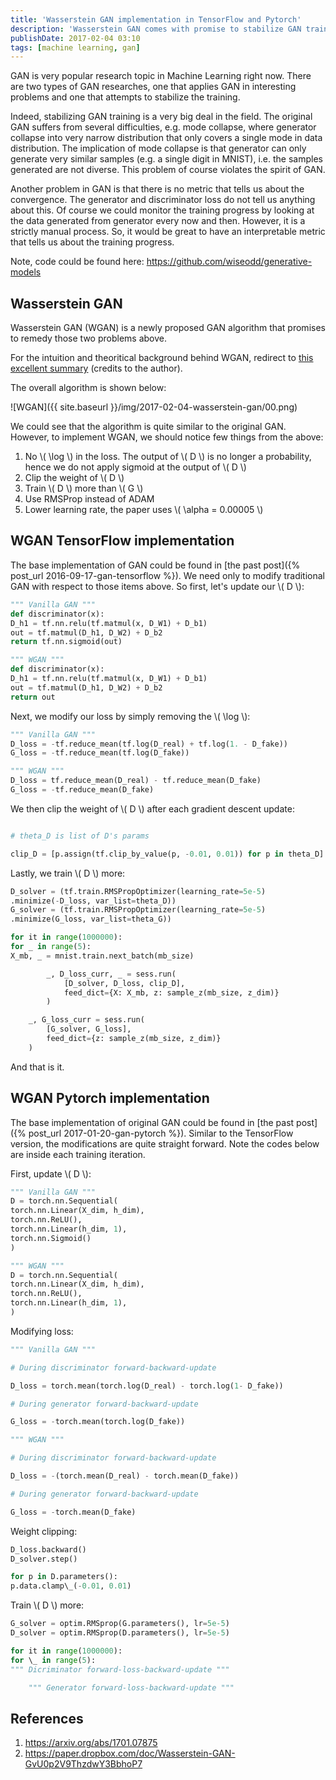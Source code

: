 ```yaml
---
title: 'Wasserstein GAN implementation in TensorFlow and Pytorch'
description: 'Wasserstein GAN comes with promise to stabilize GAN training and abolish mode collapse problem in GAN.'
publishDate: 2017-02-04 03:10
tags: [machine learning, gan]
---
```


GAN is very popular research topic in Machine Learning right now. There are two types of GAN researches, one that applies GAN in interesting problems and one that attempts to stabilize the training.

Indeed, stabilizing GAN training is a very big deal in the field. The original GAN suffers from several difficulties, e.g. mode collapse, where generator collapse into very narrow distribution that only covers a single mode in data distribution. The implication of mode collapse is that generator can only generate very similar samples (e.g. a single digit in MNIST), i.e. the samples generated are not diverse. This problem of course violates the spirit of GAN.

Another problem in GAN is that there is no metric that tells us about the convergence. The generator and discriminator loss do not tell us anything about this. Of course we could monitor the training progress by looking at the data generated from generator every now and then. However, it is a strictly manual process. So, it would be great to have an interpretable metric that tells us about the training progress.

Note, code could be found here: <https://github.com/wiseodd/generative-models>

## Wasserstein GAN

Wasserstein GAN (WGAN) is a newly proposed GAN algorithm that promises to remedy those two problems above.

For the intuition and theoritical background behind WGAN, redirect to [this excellent summary](https://paper.dropbox.com/doc/Wasserstein-GAN-GvU0p2V9ThzdwY3BbhoP7) (credits to the author).

The overall algorithm is shown below:

![WGAN]({{ site.baseurl }}/img/2017-02-04-wasserstein-gan/00.png)

We could see that the algorithm is quite similar to the original GAN. However, to implement WGAN, we should notice few things from the above:

1. No \\( \log \\) in the loss. The output of \\( D \\) is no longer a probability, hence we do not apply sigmoid at the output of \\( D \\)
2. Clip the weight of \\( D \\)
3. Train \\( D \\) more than \\( G \\)
4. Use RMSProp instead of ADAM
5. Lower learning rate, the paper uses \\( \alpha = 0.00005 \\)

## WGAN TensorFlow implementation

The base implementation of GAN could be found in [the past post]({% post_url 2016-09-17-gan-tensorflow %}). We need only to modify traditional GAN with respect to those items above. So first, let's update our \\( D \\):

```python
""" Vanilla GAN """
def discriminator(x):
D_h1 = tf.nn.relu(tf.matmul(x, D_W1) + D_b1)
out = tf.matmul(D_h1, D_W2) + D_b2
return tf.nn.sigmoid(out)

""" WGAN """
def discriminator(x):
D_h1 = tf.nn.relu(tf.matmul(x, D_W1) + D_b1)
out = tf.matmul(D_h1, D_W2) + D_b2
return out
```

Next, we modify our loss by simply removing the \\( \log \\):

```python
""" Vanilla GAN """
D_loss = -tf.reduce_mean(tf.log(D_real) + tf.log(1. - D_fake))
G_loss = -tf.reduce_mean(tf.log(D_fake))

""" WGAN """
D_loss = tf.reduce_mean(D_real) - tf.reduce_mean(D_fake)
G_loss = -tf.reduce_mean(D_fake)
```

We then clip the weight of \\( D \\) after each gradient descent update:

```python

# theta_D is list of D's params

clip_D = [p.assign(tf.clip_by_value(p, -0.01, 0.01)) for p in theta_D]
```

Lastly, we train \\( D \\) more:

```python
D_solver = (tf.train.RMSPropOptimizer(learning_rate=5e-5)
.minimize(-D_loss, var_list=theta_D))
G_solver = (tf.train.RMSPropOptimizer(learning_rate=5e-5)
.minimize(G_loss, var_list=theta_G))

for it in range(1000000):
for _ in range(5):
X_mb, _ = mnist.train.next_batch(mb_size)

        _, D_loss_curr, _ = sess.run(
            [D_solver, D_loss, clip_D],
            feed_dict={X: X_mb, z: sample_z(mb_size, z_dim)}
        )

    _, G_loss_curr = sess.run(
        [G_solver, G_loss],
        feed_dict={z: sample_z(mb_size, z_dim)}
    )

```

And that is it.

## WGAN Pytorch implementation

The base implementation of original GAN could be found in [the past post]({% post_url 2017-01-20-gan-pytorch %}). Similar to the TensorFlow version, the modifications are quite straight forward. Note the codes below are inside each training iteration.

First, update \\( D \\):

```python
""" Vanilla GAN """
D = torch.nn.Sequential(
torch.nn.Linear(X_dim, h_dim),
torch.nn.ReLU(),
torch.nn.Linear(h_dim, 1),
torch.nn.Sigmoid()
)

""" WGAN """
D = torch.nn.Sequential(
torch.nn.Linear(X_dim, h_dim),
torch.nn.ReLU(),
torch.nn.Linear(h_dim, 1),
)
```

Modifying loss:

```python
""" Vanilla GAN """

# During discriminator forward-backward-update

D_loss = torch.mean(torch.log(D_real) - torch.log(1- D_fake))

# During generator forward-backward-update

G_loss = -torch.mean(torch.log(D_fake))

""" WGAN """

# During discriminator forward-backward-update

D_loss = -(torch.mean(D_real) - torch.mean(D_fake))

# During generator forward-backward-update

G_loss = -torch.mean(D_fake)
```

Weight clipping:

```python
D_loss.backward()
D_solver.step()

for p in D.parameters():
p.data.clamp\_(-0.01, 0.01)
```

Train \\( D \\) more:

```python
G_solver = optim.RMSprop(G.parameters(), lr=5e-5)
D_solver = optim.RMSprop(D.parameters(), lr=5e-5)

for it in range(1000000):
for \_ in range(5):
""" Dicriminator forward-loss-backward-update """

    """ Generator forward-loss-backward-update """

```

## References

1. <https://arxiv.org/abs/1701.07875>
2. <https://paper.dropbox.com/doc/Wasserstein-GAN-GvU0p2V9ThzdwY3BbhoP7>
